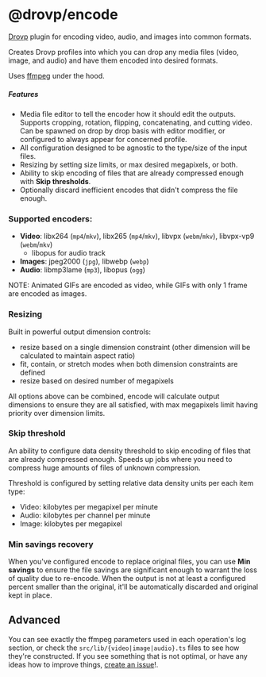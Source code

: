 # @drovp/encode

[Drovp](https://drovp.app) plugin for encoding video, audio, and images into common formats.

Creates Drovp profiles into which you can drop any media files (video, image, and audio) and have them encoded into desired formats.

Uses [ffmpeg](https://ffmpeg.org/) under the hood.

##### Features

-   Media file editor to tell the encoder how it should edit the outputs. Supports cropping, rotation, flipping, concatenating, and cutting video. Can be spawned on drop by drop basis with editor modifier, or configured to always appear for concerned profile.
-   All configuration designed to be agnostic to the type/size of the input files.
-   Resizing by setting size limits, or max desired megapixels, or both.
-   Ability to skip encoding of files that are already compressed enough with **Skip thresholds**.
-   Optionally discard inefficient encodes that didn't compress the file enough.

### Supported encoders:

-   **Video**: libx264 (`mp4`/`mkv`), libx265 (`mp4`/`mkv`), libvpx (`webm`/`mkv`), libvpx-vp9 (`webm`/`mkv`)
    -   libopus for audio track
-   **Images**: jpeg2000 (`jpg`), libwebp (`webp`)
-   **Audio**: libmp3lame (`mp3`), libopus (`ogg`)

NOTE: Animated GIFs are encoded as video, while GIFs with only 1 frame are encoded as images.

### Resizing

Built in powerful output dimension controls:

-   resize based on a single dimension constraint (other dimension will be calculated to maintain aspect ratio)
-   fit, contain, or stretch modes when both dimension constraints are defined
-   resize based on desired number of megapixels

All options above can be combined, encode will calculate output dimensions to ensure they are all satisfied, with max megapixels limit having priority over dimension limits.

### Skip threshold

An ability to configure data density threshold to skip encoding of files that are already compressed enough. Speeds up jobs where you need to compress huge amounts of files of unknown compression.

Threshold is configured by setting relative data density units per each item type:

-   Video: kilobytes per megapixel per minute
-   Audio: kilobytes per channel per minute
-   Image: kilobytes per megapixel

### Min savings recovery

When you've configured encode to replace original files, you can use **Min savings** to ensure the file savings are significant enough to warrant the loss of quality due to re-encode. When the output is not at least a configured percent smaller than the original, it'll be automatically discarded and original kept in place.

## Advanced

You can see exactly the ffmpeg parameters used in each operation's log section, or check the `src/lib/{video|image|audio}.ts` files to see how they're constructed. If you see something that is not optimal, or have any ideas how to improve things, [create an issue](https://github.com/drovp/encode/issues)!.
